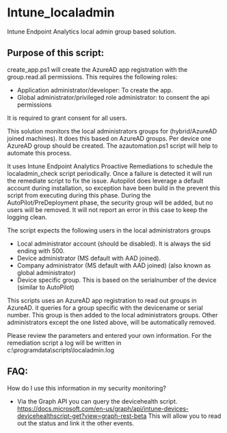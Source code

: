 # Intune_localadmin
Intune Endpoint Analytics local admin group based solution.


Purpose of this script:
-
create_app.ps1 will create the AzureAD app registration with the group.read.all permissions.
This requires the following roles:
- Application administrator/developer: To create the app.
- Global administrator/privileged role administrator: to consent the api permissions

It is required to grant consent for all users.

This solution monitors the local administrators groups for (hybrid/AzureAD joined machines).
It does this based on AzureAD groups. Per device one AzureAD group should be created. The azautomation.ps1 script will help to automate this process.

It uses Intune Endpoint Analytics Proactive Remediations to schedule the localadmin_check script periodically.
Once a failure is detected it will run the remediate script to fix the issue.
Autopilot does leverage a default account during installation, so exception have been build in the prevent this script from executing during this phase.
During the AutoPilot/PreDeployment phase, the security group will be added, but no users will be removed. It will not report an error in this case to keep the logging clean.


The script expects the following users in the local administrators groups
- Local administrator account (should be disabled). It is always the sid ending with 500.
- Device administrator (MS default with AAD joined). 
- Company administrator (MS default with AAD joined) (also known as global administrator)
- Device specific group. This is based on the serialnumber of the device (similar to AutoPilot)

This scripts uses an AzureAD app registration to read out groups in AzureAD. it queries for a group specific with the devicename or serial number.
This group is then added to the local administrators groups. Other administrators except the one listed above, will be automatically removed.

Please review the parameters and entered your own information.
For the remediation script a log will be written in c:\programdata\scripts\localadmin.log

FAQ:
-
How do I use this information in my security monitoring?
- Via the Graph API you can query the devicehealth script. https://docs.microsoft.com/en-us/graph/api/intune-devices-devicehealthscript-get?view=graph-rest-beta
This will allow you to read out the status and link it the other events.
